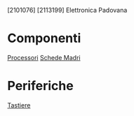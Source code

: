 [2101076]
[2113199]
Elettronica Padovana
# Componenti
[Processori](componenti/processori.md)
[Schede Madri](componenti/schede_madri.md)
# Periferiche
[Tastiere](periferiche/tastiere.md)
